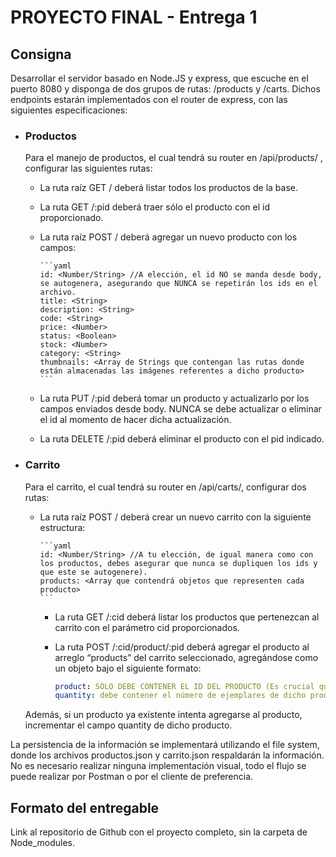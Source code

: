 # **PROYECTO FINAL - Entrega 1**

## **Consigna**

Desarrollar el servidor basado en Node.JS y express, que escuche en el puerto 8080 y disponga de dos grupos de rutas: /products y /carts. Dichos endpoints estarán implementados con el router de express, con las siguientes especificaciones:

- ### **Productos**

  Para el manejo de productos, el cual tendrá su router en /api/products/ , configurar las siguientes rutas:
  - La ruta raíz GET / deberá listar todos los productos de la base.
  - La ruta GET /:pid deberá traer sólo el producto con el id proporcionado.
  - La ruta raíz POST / deberá agregar un nuevo producto con los campos:

        ```yaml
        id: <Number/String> //A elección, el id NO se manda desde body, se autogenera, asegurando que NUNCA se repetirán los ids en el archivo.
        title: <String>
        description: <String>
        code: <String>
        price: <Number>
        status: <Boolean>
        stock: <Number>
        category: <String>
        thumbnails: <Array de Strings que contengan las rutas donde están almacenadas las imágenes referentes a dicho producto>
        ```

  - La ruta PUT /:pid deberá tomar un producto y actualizarlo por los campos enviados desde body. NUNCA se debe actualizar o eliminar el id al momento de hacer dicha actualización.
  - La ruta DELETE /:pid deberá eliminar el producto con el pid indicado.

- ### **Carrito**

   Para el carrito, el cual tendrá su router en /api/carts/, configurar dos rutas:
  - La ruta raíz POST / deberá crear un nuevo carrito con la siguiente estructura:

        ```yaml
        id: <Number/String> //A tu elección, de igual manera como con los productos, debes asegurar que nunca se dupliquen los ids y que este se autogenere).
        products: <Array que contendrá objetos que representen cada producto>
        ```

    - La ruta GET /:cid deberá listar los productos que pertenezcan al carrito con el parámetro cid proporcionados.
    - La ruta POST  /:cid/product/:pid deberá agregar el producto al arreglo “products” del carrito seleccionado, agregándose como un objeto bajo el siguiente formato:

        ``` yaml
        product: SÓLO DEBE CONTENER EL ID DEL PRODUCTO (Es crucial que no agregues el producto completo)
        quantity: debe contener el número de ejemplares de dicho producto. El producto, de momento, se agregará de uno en uno.
        ```

   Además, si un producto ya existente intenta agregarse al producto, incrementar el campo quantity de dicho producto.

La persistencia de la información se implementará utilizando el file system, donde los archivos productos.json y carrito.json respaldarán la información.
No es necesario realizar ninguna implementación visual, todo el flujo se puede realizar por Postman o por el cliente de preferencia.

## **Formato del entregable**

Link al repositorio de Github con el proyecto completo, sin la carpeta de Node_modules.
